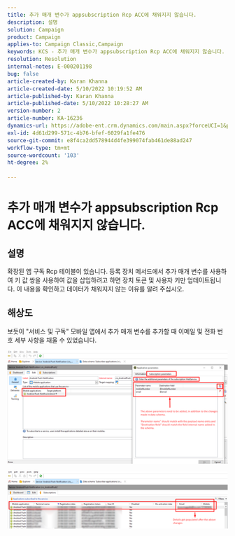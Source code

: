 ```yaml
---
title: 추가 매개 변수가 appsubscription Rcp ACC에 채워지지 않습니다.
description: 설명
solution: Campaign
product: Campaign
applies-to: Campaign Classic,Campaign
keywords: KCS - 추가 매개 변수가 appsubscription Rcp ACC에 채워지지 않습니다.
resolution: Resolution
internal-notes: E-000201198
bug: false
article-created-by: Karan Khanna
article-created-date: 5/10/2022 10:19:52 AM
article-published-by: Karan Khanna
article-published-date: 5/10/2022 10:28:27 AM
version-number: 2
article-number: KA-16236
dynamics-url: https://adobe-ent.crm.dynamics.com/main.aspx?forceUCI=1&pagetype=entityrecord&etn=knowledgearticle&id=c30e09ba-4ad0-ec11-a7b5-00224809c556
exl-id: 4d61d299-571c-4b76-bfef-6029fa1fe476
source-git-commit: e8f4ca2dd578944d4fe399074fab461de88ad247
workflow-type: tm+mt
source-wordcount: '103'
ht-degree: 2%

---
```


# 추가 매개 변수가 appsubscription Rcp ACC에 채워지지 않습니다.

## 설명


확장된 앱 구독 Rcp 테이블이 있습니다. 등록 장치 메서드에서 추가 매개 변수를 사용하여 키 값 쌍을 사용하여 값을 삽입하려고 하면 장치 토큰 및 사용자 키만 업데이트됩니다. 이 내용을 확인하고 데이터가 채워지지 않는 이유를 알려 주십시오.


## 해상도


보듯이 &quot;서비스 및 구독&quot; 모바일 앱에서 추가 매개 변수를 추가할 때 이메일 및 전화 번호 세부 사항을 채울 수 있었습니다.



![](assets/bc1c5473-4bd0-ec11-a7b5-00224809c556.png)



![](assets/ddd78ad4-4bd0-ec11-a7b5-00224809c556.png)
